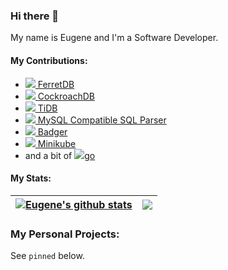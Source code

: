 ### Hi there 👋

My name is Eugene and I'm a Software Developer.

#### My Contributions:

- [<img src='https://avatars.githubusercontent.com/u/95204649?s=20&v=4'> FerretDB](https://github.com/FerretDB/FerretDB/commits?author=ekalinin)
- [<img src='https://avatars.githubusercontent.com/u/6748139?s=20&v=4'>  CockroachDB](https://github.com/cockroachdb/cockroach/commits?author=ekalinin)
- [<img src='https://avatars.githubusercontent.com/u/11855343?s=20&v=4'> TiDB](https://github.com/pingcap/tidb/commits?author=ekalinin)
- [<img src='https://avatars.githubusercontent.com/u/11855343?s=20&v=4'> MySQL Compatible SQL Parser](https://github.com/pingcap/parser/commits?author=ekalinin)
- [<img src='https://avatars.githubusercontent.com/u/13958706?s=20&v=4'> Badger](https://github.com/dgraph-io/badger/commits?author=ekalinin)
- [<img src='https://avatars.githubusercontent.com/u/13629408?s=20&v=4'> Minikube](https://github.com/kubernetes/minikube/commits?author=ekalinin)
- and a bit of [<img src='https://avatars.githubusercontent.com/u/4314092?s=20&v=4'>go](https://github.com/golang/go/commits?author=ekalinin)

#### My Stats:

| <a href="#"><img align="center" src="https://github-readme-stats.vercel.app/api?username=ekalinin&show_icons=true&include_all_commits=true&hide_border=true" alt="Eugene's github stats" /></a> | <a href="#"><img align="center" src="https://github-readme-stats.vercel.app/api/top-langs/?username=ekalinin&layout=compact&hide_border=true" /></a> |
| ------------- | ------------- |

### My Personal Projects:

See `pinned` below. 
